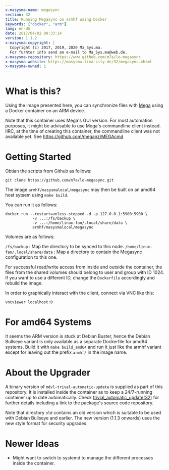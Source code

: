 ```yaml
---
x-masysma-name: megasync
section: 32
title: Running Megasync on armhf using Docker
keywords: ["docker", "arm"]
lang: en-US
date: 2017/04/02 00:33:14
version: 1.1.2
x-masysma-copyright: |
  Copyright (c) 2017, 2019, 2020 Ma_Sys.ma.
  For furhter info send an e-mail to Ma_Sys.ma@web.de.
x-masysma-repository: https://www.github.com/m7a/lo-megasync
x-masysma-website: https://masysma.lima-city.de/32/megasync.xhtml
x-masysma-owned: 1
---
```

What is this?
=============

Using the image presented here, you can synchronize files with
[Mega](http://mega.co.nz) using a Docker container on an ARM device.

Note that this container uses Mega's GUI version. For most automation purposes,
it might be advisable to use Mega's commandline client instead. IIRC, at the
time of creating this container, the commandline client was not available yet.
See <https://github.com/meganz/MEGAcmd>

Getting Started
===============

Obtian the scripts from Github as follows:

	git clone https://github.com/m7a/lo-megasync.git

The image `armhf/masysmalocal/megasync` may then be built on an amd64 host
sytsem using `make build`.

You can run it as follows:

	docker run --restart=unless-stopped -d -p 127.0.0.1:5900:5900 \
				-v ...:/fs/backup \
				-v ...:/home/linux-fan/.local/share/data \
				armhf/masysmalocal/megasync

Volumes are as follows:

`/fs/backup`
:   Map the directory to be synced to this node.
`/home/linux-fan/.local/share/data`
:   Map a directory to contain the Megasync configuration to this one.

For successful read/write access from inside and outside the container, the
files from the shared volumes should belong to user and group with ID 1024. If
you want to use a different ID, change the `Dockerfile` accordingly and rebuild
the image.

In order to graphically interact with the client, connect via VNC like this:

	vncviewer localhost:0

For amd64 Systems
=================

It seems the ARM version is stuck at Debian Buster, hence the Debian Bullseye
variant is only available as a separate Dockerfile for amd64 systems. Build it
with `make build_amd64` and run it just like the armhf variant except for
leaving out the prefix `armhf/` in the image name.

About the Upgrader
==================

A binary version of `mdvl-trival-automatic-update` is supplied as
part of this repository. It is installed inside the container as to keep a
24/7-running container up to date automatically.
Check [trivial_automatic_update(32)](trivial_automatic_update.xhtml) for further
details including a link to the package's source code repository.

Note that directory `old` contains an old version which is suitable to be used
with Debian Bullseye and earlier. The new version (1.1.3 onwards) uses the new
style format for security upgrades.

Newer Ideas
===========

 * Might want to switch to systemd to manage the different processes inside the
   container.
